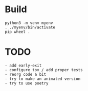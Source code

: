 # Build 
    python3 -m venv myenv
    . ./myenv/bin/activate
    pip wheel .

# TODO
    - add early-exit
    - configure tox / add proper tests 
    - reorg code a bit
    - try to make an animated version 
    - try to use poetry 
